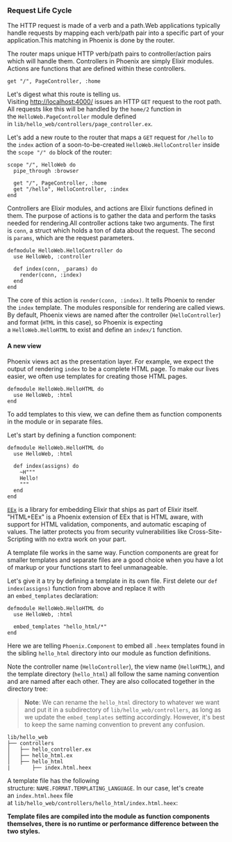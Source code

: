 
### Request Life Cycle

The HTTP request is made of a verb and a path.Web applications typically handle requests by mapping each verb/path pair into a specific part of your application.This matching in Phoenix is done by the router.

The router maps unique HTTP verb/path pairs to controller/action pairs which will handle them. Controllers in Phoenix are simply Elixir modules. Actions are functions that are defined within these controllers.

```
get "/", PageController, :home
```

Let's digest what this route is telling us. Visiting [http://localhost:4000/](http://localhost:4000/) issues an HTTP `GET` request to the root path. All requests like this will be handled by the `home/2` function in the `HelloWeb.PageController` module defined in `lib/hello_web/controllers/page_controller.ex`.

Let's add a new route to the router that maps a `GET` request for `/hello` to the `index` action of a soon-to-be-created `HelloWeb.HelloController` inside the `scope "/" do` block of the router:

```
scope "/", HelloWeb do
  pipe_through :browser

  get "/", PageController, :home
  get "/hello", HelloController, :index
end
```


Controllers are Elixir modules, and actions are Elixir functions defined in them. The purpose of actions is to gather the data and perform the tasks needed for rendering.All controller actions take two arguments. The first is `conn`, a struct which holds a ton of data about the request. The second is `params`, which are the request parameters.

```
defmodule HelloWeb.HelloController do
  use HelloWeb, :controller

  def index(conn, _params) do
    render(conn, :index)
  end
end
```


The core of this action is `render(conn, :index)`. It tells Phoenix to render the `index` template. The modules responsible for rendering are called views. By default, Phoenix views are named after the controller (`HelloController`) and format (`HTML` in this case), so Phoenix is expecting a `HelloWeb.HelloHTML` to exist and define an `index/1` function.

#### A new view

Phoenix views act as the presentation layer. For example, we expect the output of rendering `index` to be a complete HTML page. To make our lives easier, we often use templates for creating those HTML pages.

```
defmodule HelloWeb.HelloHTML do
  use HelloWeb, :html
end
```

To add templates to this view, we can define them as function components in the module or in separate files.

Let's start by defining a function component:

```
defmodule HelloWeb.HelloHTML do
  use HelloWeb, :html

  def index(assigns) do
    ~H"""
    Hello!
    """
  end
end
```

[`EEx`](https://hexdocs.pm/eex/EEx.html) is a library for embedding Elixir that ships as part of Elixir itself. "HTML+EEx" is a Phoenix extension of EEx that is HTML aware, with support for HTML validation, components, and automatic escaping of values. The latter protects you from security vulnerabilities like Cross-Site-Scripting with no extra work on your part.

A template file works in the same way. Function components are great for smaller templates and separate files are a good choice when you have a lot of markup or your functions start to feel unmanageable.

Let's give it a try by defining a template in its own file. First delete our `def index(assigns)` function from above and replace it with an `embed_templates` declaration:

```
defmodule HelloWeb.HelloHTML do
  use HelloWeb, :html

  embed_templates "hello_html/*"
end
```

Here we are telling `Phoenix.Component` to embed all `.heex` templates found in the sibling `hello_html` directory into our module as function definitions.

Note the controller name (`HelloController`), the view name (`HelloHTML`), and the template directory (`hello_html`) all follow the same naming convention and are named after each other. They are also collocated together in the directory tree:

>**Note**: We can rename the `hello_html` directory to whatever we want and put it in a subdirectory of `lib/hello_web/controllers`, as long as we update the `embed_templates` setting accordingly. However, it's best to keep the same naming convention to prevent any confusion.

```
lib/hello_web
├── controllers
│   ├── hello_controller.ex
│   ├── hello_html.ex
│   ├── hello_html
|       ├── index.html.heex
```

A template file has the following structure: `NAME.FORMAT.TEMPLATING_LANGUAGE`. In our case, let's create an `index.html.heex` file at `lib/hello_web/controllers/hello_html/index.html.heex`:

**Template files are compiled into the module as function components themselves, there is no runtime or performance difference between the two styles.**


